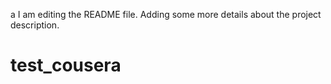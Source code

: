 a
I am editing the README file. Adding some more details about the project description.

# test_cousera

